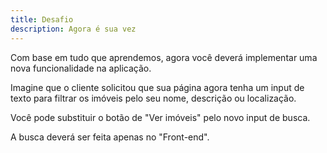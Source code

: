 ```yaml
---
title: Desafio
description: Agora é sua vez
---
```


Com base em tudo que aprendemos, agora você deverá implementar uma nova funcionalidade na aplicação.

Imagine que o cliente solicitou que sua página agora tenha um input de texto para filtrar os imóveis pelo seu nome, descrição ou localização.

Você pode substituir o botão de "Ver imóveis" pelo novo input de busca.

A busca deverá ser feita apenas no "Front-end".
